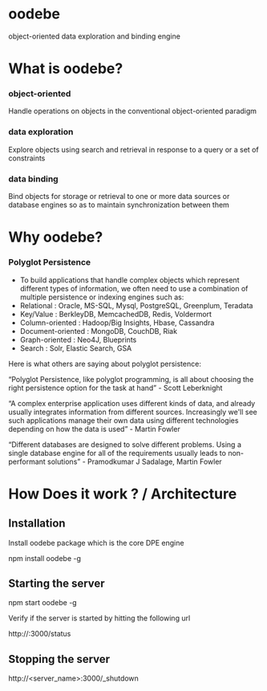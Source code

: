 # oodebe

object-oriented data exploration and binding engine

# What is oodebe?

### object-oriented

Handle operations on objects in the conventional object-oriented paradigm

### data exploration

Explore objects using search and retrieval in response to a query or a set of constraints

### data binding

Bind objects for storage or retrieval to one or more data sources or database engines so as to maintain synchronization between them

# Why oodebe?



### Polyglot Persistence

* To build applications that handle complex objects which represent different types of information, we often need to use a combination of multiple persistence or indexing engines such as:
* Relational : Oracle, MS-SQL, Mysql, PostgreSQL, Greenplum, Teradata
* Key/Value : BerkleyDB, MemcachedDB, Redis, Voldermort
* Column-oriented : Hadoop/Big Insights, Hbase, Cassandra
* Document-oriented : MongoDB, CouchDB, Riak
* Graph-oriented : Neo4J, Blueprints
* Search : Solr, Elastic Search, GSA

Here is what others are saying about polyglot persistence:

“Polyglot Persistence, like polyglot programming, is all about choosing the right persistence option for the task at hand” - Scott Leberknight

“A complex enterprise application uses different kinds of data, and already usually integrates information from different sources. Increasingly we'll see such applications manage their own data using different technologies depending on how the data is used” - Martin Fowler

“Different databases are designed to solve different problems. Using a single database engine for all of the requirements usually leads to non-performant solutions” - Pramodkumar J Sadalage, Martin Fowler


# How Does it work ? / Architecture


## Installation

Install oodebe package which is the core DPE engine

npm install oodebe -g

## Starting the server

npm start oodebe -g

Verify if the server is started by hitting the following url

http://<host>:3000/status

## Stopping the server

http://<server_name>:3000/_shutdown
